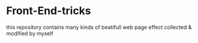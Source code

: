 # Front-End-tricks
this repository contains many kinds of beatifull web page effect collected &amp; modified by myself
